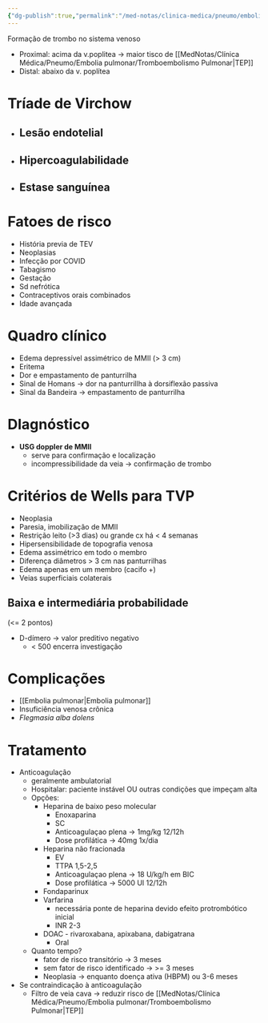 ```yaml
---
{"dg-publish":true,"permalink":"/med-notas/clinica-medica/pneumo/embolia-pulmonar/trombose-venosa-profunda/"}
---
```


Formação de trombo no sistema venoso
- Proximal: acima da v.poplitea -> maior tisco de [[MedNotas/Clínica Médica/Pneumo/Embolia pulmonar/Tromboembolismo Pulmonar\|TEP]]
- Distal: abaixo da v. poplítea

# Tríade de Virchow
- ## Lesão endotelial
- ## Hipercoagulabilidade
- ## Estase sanguínea

# Fatoes de risco
- História previa de TEV
- Neoplasias
- Infecção por COVID
- Tabagismo
- Gestação
- Sd nefrótica
- Contraceptivos orais combinados
- Idade avançada

# Quadro clínico
- Edema depressível assimétrico de MMII (> 3 cm)
- Eritema
- Dor e empastamento de panturrilha
- Sinal de Homans -> dor na panturrillha à dorsiflexão passiva
- Sinal da Bandeira -> empastamento de panturrilha
# DIagnóstico
- **USG doppler de MMII**
	- serve para confirmação e localização
	- incompressibilidade da veia -> confirmação de trombo

# Critérios de Wells para TVP
- Neoplasia
- Paresia, imobilização de MMII
- Restrição leito (>3 dias) ou grande cx há < 4 semanas
- Hipersensibilidade de topografia venosa
- Edema assimétrico em todo o membro
- Diferença diâmetros > 3 cm nas panturrilhas
- Edema apenas em um membro (cacifo +)
- Veias superficiais colaterais
## Baixa e intermediária probabilidade 
(<= 2 pontos)
- D-dímero -> valor preditivo negativo
	- < 500 encerra investigação


# Complicações
- [[Embolia pulmonar\|Embolia pulmonar]]
- Insuficiência venosa crônica
- *Flegmasia alba dolens*

# Tratamento
- Anticoagulação
	- geralmente ambulatorial
	- Hospitalar: paciente instável OU outras condições que impeçam alta
	- Opções:
		- Heparina de baixo peso molecular 
			- Enoxaparina
			- SC
			- Anticoagulaçao plena -> 1mg/kg 12/12h
			- Dose profilática -> 40mg 1x/dia
		- Heparina não fracionada
			- EV
			- TTPA 1,5-2,5
			- Anticoagulaçao plena -> 18 U/kg/h em BIC
			- Dose profilática -> 5000 UI 12/12h
		- Fondaparinux
		- Varfarina
			- necessária ponte de heparina devido efeito protrombótico inicial
			- INR 2-3
		- DOAC - rivaroxabana, apixabana, dabigatrana
			- Oral
	- Quanto tempo?
		- fator de risco transitório -> 3 meses
		- sem fator de risco identificado -> >= 3 meses
		- Neoplasia -> enquanto doença ativa (HBPM) ou 3-6 meses
- Se contraindicação à anticoagulação
	- Filtro de veia cava -> reduzir risco de [[MedNotas/Clínica Médica/Pneumo/Embolia pulmonar/Tromboembolismo Pulmonar\|TEP]]
